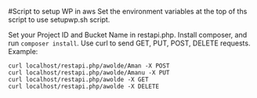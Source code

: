 #Script to setup WP in aws
Set the environment variables at the top of ths script to use setupwp.sh script.

Set your Project ID and Bucket Name in restapi.php. Install composer, and run `composer install`.
Use curl to send GET, PUT, POST, DELETE requests.
Example:
```
curl localhost/restapi.php/awolde/Aman -X POST
curl localhost/restapi.php/awolde/Amanu -X PUT
curl localhost/restapi.php/awolde -X GET
curl localhost/restapi.php/awolde -X DELETE
```
